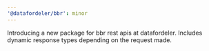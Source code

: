 ```yaml
---
'@datafordeler/bbr': minor
---
```


Introducing a new package for bbr rest apis at datafordeler. Includes dynamic response types depending on the request made.
